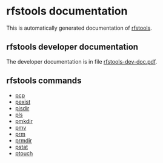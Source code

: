 
# rfstools documentation
This is automatically generated documentation of [rfstools](https://git.profinit.eu/rfs/rfstools).
## rfstools developer documentation
The developer documentation is in file [rfstools-dev-doc.pdf](./rfstools-dev-doc.pdf).
## rfstools commands

* [pcp](./commands/pcp.txt)
* [pexist](./commands/pexist.txt)
* [pisdir](./commands/pisdir.txt)
* [pls](./commands/pls.txt)
* [pmkdir](./commands/pmkdir.txt)
* [pmv](./commands/pmv.txt)
* [prm](./commands/prm.txt)
* [prmdir](./commands/prmdir.txt)
* [pstat](./commands/pstat.txt)
* [ptouch](./commands/ptouch.txt)

